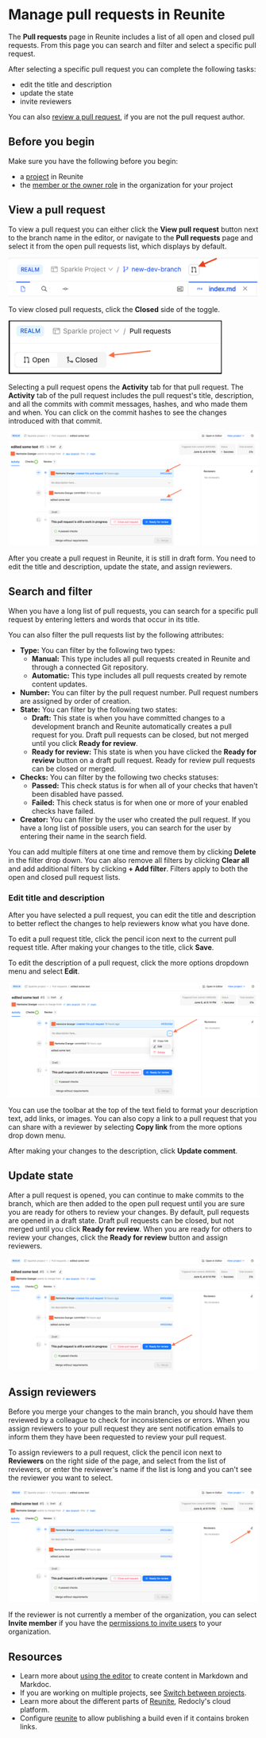 # Manage pull requests in Reunite

The **Pull requests** page in Reunite includes a list of all open and closed pull requests.
From this page you can search and filter and select a specific pull request.

After selecting a specific pull request you can complete the following tasks:

- edit the title and description
- update the state
- invite reviewers

You can also [review a pull request](./review-pull-request.md), if you are not the pull request author.

## Before you begin

Make sure you have the following before you begin:

- a [project](../projects.md) in Reunite
- the [member or the owner role](../../../access/roles.md#organization-roles) in the organization for your project

## View a pull request

To view a pull request you can either click the **View pull request** button next to the branch name in the editor, or navigate to the **Pull requests** page and select it from the open pull requests list, which displays by default.

![Screenshot of Reunite with arrow pointing to View pull request button](../../../get-started/images/view-pull-request.png)

To view closed pull requests, click the **Closed** side of the toggle.

![Screenshot of Reunite with arrow pointing to Closed toggle](../../images/closed-toggle.png)

Selecting a pull request opens the **Activity** tab for that pull request.
The **Activity** tab of the pull request includes the pull request's title, description, and all the commits with commit messages, hashes, and who made them and when.
You can click on the commit hashes to see the changes introduced with that commit.

![Screenshot of pull request in Reunite with arrows pointing to commit hash links](../../images/commit-hashes.png)

After you create a pull request in Reunite, it is still in draft form.
You need to edit the title and description, update the state, and assign reviewers.

## Search and filter

When you have a long list of pull requests, you can search for a specific pull request by entering letters and words that occur in its title.

You can also filter the pull requests list by the following attributes:

- **Type:** You can filter by the following two types:
  - **Manual:** This type includes all pull requests created in Reunite and through a connected Git repository.
  - **Automatic:** This type includes all pull requests created by remote content updates.
- **Number:** You can filter by the pull request number. Pull request numbers are assigned by order of creation.
- **State:** You can filter by the following two states:
  - **Draft:** This state is when you have committed changes to a development branch and Reunite automatically creates a pull request for you. Draft pull requests can be closed, but not merged until you click **Ready for review**.
  - **Ready for review:** This state is when you have clicked the **Ready for review** button on a draft pull request. Ready for review pull requests can be closed or merged.
- **Checks:** You can filter by the following two checks statuses:
  - **Passed:** This check status is for when all of your checks that haven't been disabled have passed.
  - **Failed:** This check status is for when one or more of your enabled checks have failed.
- **Creator:** You can filter by the user who created the pull request. If you have a long list of possible users, you can search for the user by entering their name in the search field.

You can add multiple filters at one time and remove them by clicking **Delete** in the filter drop down.
You can also remove all filters by clicking **Clear all** and add additional filters by clicking **+ Add filter**.
Filters apply to both the open and closed pull request lists.

### Edit title and description

After you have selected a pull request, you can edit the title and description to better reflect the changes to help reviewers know what you have done.

To edit a pull request title, click the pencil icon next to the current pull request title.
After making your changes to the title, click **Save**.

To edit the description of a pull request, click the more options dropdown menu and select **Edit**.

![Screenshot of pull request in Reunite with an arrow pointing to the more options dropdown icon](../../images/edit-description.png)

You can use the toolbar at the top of the text field to format your description text, add links, or images.
You can also copy a link to a pull request that you can share with a reviewer by selecting **Copy link** from the more options drop down menu.

After making your changes to the description, click **Update comment**.

## Update state

After a pull request is opened, you can continue to make commits to the branch, which are then added to the open pull request until you are sure you are ready for others to review your changes.
By default, pull requests are opened in a draft state.
Draft pull requests can be closed, but not merged until you click **Ready for review**.
When you are ready for others to review your changes, click the **Ready for review** button and assign reviewers.

![Screenshot of pull request in Reunite with an arrow pointing to the Ready for review button](../../images/ready-for-review.png)

## Assign reviewers

Before you merge your changes to the main branch, you should have them reviewed by a colleague to check for inconsistencies or errors.
When you assign reviewers to your pull request they are sent notification emails to inform them they have been requested to review your pull request.

To assign reviewers to a pull request, click the pencil icon next to **Reviewers** on the right side of the page, and select from the list of reviewers, or enter the reviewer's name if the list is long and you can't see the reviewer you want to select.

![Screenshot of pull request in Reunite with arrow pointing to the pencil icon next to Reviewers](../../images/assign-reviewers.png)

If the reviewer is not currently a member of the organization, you can select **Invite member** if you have the [permissions to invite users](../../../access/roles.md#organization-roles) to your organization.

## Resources

- Learn more about [using the editor](../use-editor.md) to create content in Markdown and Markdoc.
- If you are working on multiple projects, see [Switch between projects](../switch-between-projects.md).
- Learn more about the different parts of [Reunite](../../reunite.md), Redocly's cloud platform.
- Configure [reunite](../../../config/reunite.md) to allow publishing a build even if it contains broken links.
